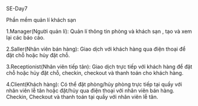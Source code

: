 SE-Day7

Phần mềm quản lí khách sạn

1.Manager(Người quản lí): Quản lí thông tin phòng và khách sạn , tạo và xem lại các báo cáo.

2.Saller(Nhân viên bán hàng): Giao dịch với khách hàng qua điện thoại để đặt chỗ hoặc hủy đặt chỗ.

3.Receptionist(Nhân viên tiếp tân): Giao dịch trực tiếp với khách hàng để đặt chỗ hoặc hủy đặt chỗ, checkin, checkout và thanh toán cho khách hàng.

4.Client(Khách hàng): Có thể đặt phòng/hủy phòng trực tiếp tại quầy với nhân viên lễ tân hoặc đặt/hủy qua điện thoại với nhân viên bán hàng. Checkin, Checkout và thanh toán tại quầy với nhân viên lễ tân.
